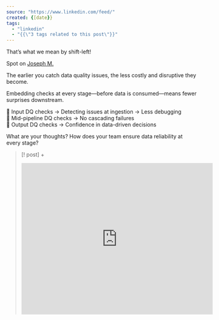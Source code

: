 ```yaml
---
source: "https://www.linkedin.com/feed/"
created: {[date}}
tags:
  - "linkedin"
  - "{{\"3 tags related to this post\"}}"
---
```

That’s what we mean by shift-left!  
  
Spot on [Joseph M.](https://www.linkedin.com/in/josephmachado1991/)  
  
The earlier you catch data quality issues, the less costly and disruptive they become.  
  
Embedding checks at every stage—before data is consumed—means fewer surprises downstream.  
  
🚨 Input DQ checks → Detecting issues at ingestion → Less debugging  
🚨 Mid-pipeline DQ checks → No cascading failures  
🚨 Output DQ checks → Confidence in data-driven decisions  
  
What are your thoughts? How does your team ensure data reliability at every stage?
> [! post] +
> <iframe src="https://www.linkedin.com/embed/feed/update/urn:li:share:7308446206530080769?collapsed=1" height="399" width="504" frameborder="0" allowfullscreen="" title="Embedded post"></iframe>
